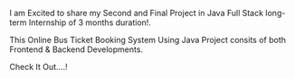 I am Excited to share my Second and Final Project in Java Full Stack long-term Internship of 3 months duration!.

This Online Bus Ticket Booking System Using Java Project consits of both Frontend & Backend Developments.

Check It Out....!
